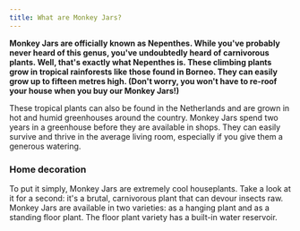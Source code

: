 ```yaml
---
title: What are Monkey Jars?
---
```


**Monkey Jars are officially known as Nepenthes. While you've probably never heard of this genus, you've undoubtedly heard of carnivorous plants. Well, that's exactly what Nepenthes is. These climbing plants grow in tropical rainforests like those found in Borneo. They can easily grow up to fifteen metres high. (Don't worry, you won't have to re-roof your house when you buy our Monkey Jars!)**

These tropical plants can also be found in the Netherlands and are grown in hot and humid greenhouses around the country. Monkey Jars spend two years in a greenhouse before they are available in shops. They can easily survive and thrive in the average living room, especially if you give them a generous watering.

### Home decoration

To put it simply, Monkey Jars are extremely cool houseplants. Take a look at it for a second: it's a brutal, carnivorous plant that can devour insects raw. Monkey Jars are available in two varieties: as a hanging plant and as a standing floor plant. The floor plant variety has a built-in water reservoir.